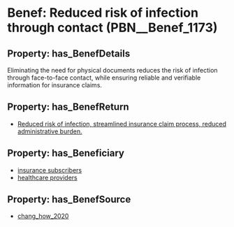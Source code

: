 # Benef: __Reduced risk of infection through contact__ (PBN__Benef_1173)

## Property: has_BenefDetails

Eliminating the need for physical documents reduces the risk of infection through face-to-face contact, while ensuring reliable and verifiable information for insurance claims.

## Property: has_BenefReturn

* [Reduced risk of infection, streamlined insurance claim process, reduced administrative burden.](../BenefReturn/PBN__BenefReturn_1307)

## Property: has_Beneficiary

* [insurance subscribers](../Stakeholder/PBN__Stakeholder_456)
* [healthcare providers](../Stakeholder/PBN__Stakeholder_121)

## Property: has_BenefSource

* [chang_how_2020](../Article/PBN__Article_241)

